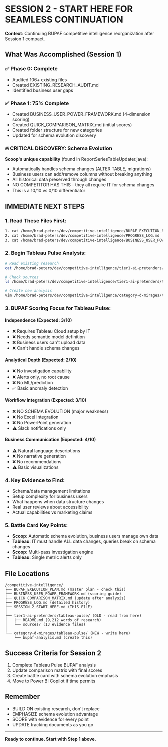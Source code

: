 # SESSION 2 - START HERE FOR SEAMLESS CONTINUATION

**Context**: Continuing BUPAF competitive intelligence reorganization after Session 1 compact.

## What Was Accomplished (Session 1)

### ✅ Phase 0: Complete
- Audited 106+ existing files
- Created EXISTING_RESEARCH_AUDIT.md
- Identified business user gaps

### ✅ Phase 1: 75% Complete
- Created BUSINESS_USER_POWER_FRAMEWORK.md (4-dimension scoring)
- Created QUICK_COMPARISON_MATRIX.md (initial scores)
- Created folder structure for new categories
- Updated for schema evolution discovery

### 🔥 CRITICAL DISCOVERY: Schema Evolution
**Scoop's unique capability** (found in ReportSeriesTableUpdater.java):
- Automatically handles schema changes (ALTER TABLE, migrations)
- Business users can add/remove columns without breaking anything
- All historical data preserved through changes
- NO COMPETITOR HAS THIS - they all require IT for schema changes
- This is a 10/10 vs 0/10 differentiator

## IMMEDIATE NEXT STEPS

### 1. Read These Files First:
```bash
1. cat /home/brad-peters/dev/competitive-intelligence/BUPAF_EXECUTION_PLAN.md
2. cat /home/brad-peters/dev/competitive-intelligence/PROGRESS_LOG.md
3. cat /home/brad-peters/dev/competitive-intelligence/BUSINESS_USER_POWER_FRAMEWORK.md
```

### 2. Begin Tableau Pulse Analysis:
```bash
# Read existing research
cat /home/brad-peters/dev/competitive-intelligence/tier1-ai-pretenders/tableau-pulse/README.md

# Check sources
ls /home/brad-peters/dev/competitive-intelligence/tier1-ai-pretenders/tableau-pulse/sources/

# Create new analysis
vim /home/brad-peters/dev/competitive-intelligence/category-d-mirages/tableau-pulse/bupaf-analysis.md
```

### 3. BUPAF Scoring Focus for Tableau Pulse:

#### Independence (Expected: 3/10)
- ❌ Requires Tableau Cloud setup by IT
- ❌ Needs semantic model definition
- ❌ Business users can't upload data
- ❌ Can't handle schema changes

#### Analytical Depth (Expected: 2/10)
- ❌ No investigation capability
- ❌ Alerts only, no root cause
- ❌ No ML/prediction
- ✅ Basic anomaly detection

#### Workflow Integration (Expected: 3/10)
- ❌ NO SCHEMA EVOLUTION (major weakness)
- ❌ No Excel integration
- ❌ No PowerPoint generation
- ⚠️ Slack notifications only

#### Business Communication (Expected: 4/10)
- ⚠️ Natural language descriptions
- ❌ No narrative generation
- ❌ No recommendations
- ⚠️ Basic visualizations

### 4. Key Evidence to Find:
- Schema/data management limitations
- Setup complexity for business users
- What happens when data structure changes
- Real user reviews about accessibility
- Actual capabilities vs marketing claims

### 5. Battle Card Key Points:
- **Scoop**: Automatic schema evolution, business users manage own data
- **Tableau**: IT must handle ALL data changes, queries break on schema changes
- **Scoop**: Multi-pass investigation engine
- **Tableau**: Single metric alerts only

## File Locations

```
/competitive-intelligence/
├── BUPAF_EXECUTION_PLAN.md (master plan - check this)
├── BUSINESS_USER_POWER_FRAMEWORK.md (scoring guide)
├── QUICK_COMPARISON_MATRIX.md (update after analysis)
├── PROGRESS_LOG.md (detailed history)
├── SESSION_2_START_HERE.md (THIS FILE)
│
├── tier1-ai-pretenders/tableau-pulse/ (OLD - read from here)
│   ├── README.md (9,212 words of research)
│   └── sources/ (13 evidence files)
│
└── category-d-mirages/tableau-pulse/ (NEW - write here)
    └── bupaf-analysis.md (create this)
```

## Success Criteria for Session 2

1. Complete Tableau Pulse BUPAF analysis
2. Update comparison matrix with final scores
3. Create battle card with schema evolution emphasis
4. Move to Power BI Copilot if time permits

## Remember
- BUILD ON existing research, don't replace
- EMPHASIZE schema evolution advantage
- SCORE with evidence for every point
- UPDATE tracking documents as you go

---

**Ready to continue. Start with Step 1 above.**